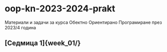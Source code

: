 # oop-kn-2023-2024-prakt
Материали и задачи за курса Обектно Ориентирано Програмиране през 2023/4 година

## [Седмица 1]{week_01/}
